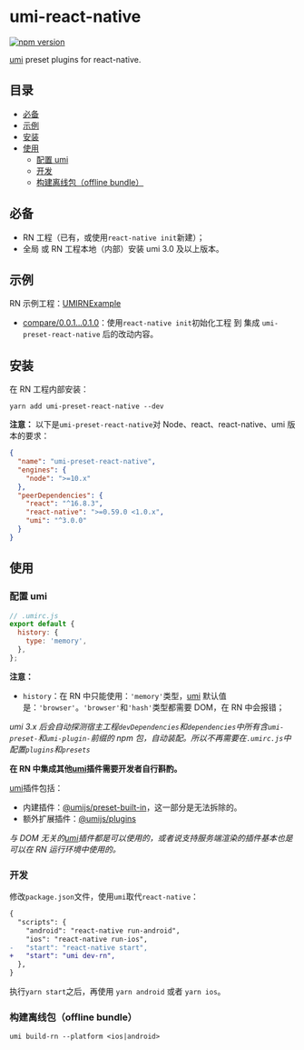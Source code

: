 # umi-react-native

[![npm version](https://img.shields.io/npm/v/umi-preset-react-native.svg?style=flat-square)](https://www.npmjs.com/package/umi-preset-react-native)

[umi](https://umijs.org/) preset plugins for react-native.

## 目录

- [必备](#%E5%BF%85%E5%A4%87)
- [示例](#%E7%A4%BA%E4%BE%8B)
- [安装](#%E5%AE%89%E8%A3%85)
- [使用](#%E4%BD%BF%E7%94%A8)
  - [配置 umi](#%E9%85%8D%E7%BD%AE-umi)
  - [开发](#%E5%BC%80%E5%8F%91)
  - [构建离线包（offline bundle）](#%E6%9E%84%E5%BB%BA%E7%A6%BB%E7%BA%BF%E5%8C%85offline-bundle)

## 必备

- RN 工程（已有，或使用`react-native init`新建）；
- 全局 或 RN 工程本地（内部）安装 umi 3.0 及以上版本。

## 示例

RN 示例工程：[UMIRNExample](https://github.com/xuyuanxiang/UMIRNExample)

- [compare/0.0.1...0.1.0](https://github.com/xuyuanxiang/UMIRNExample/compare/0.0.1...0.1.0)：使用`react-native init`初始化工程 到 集成 `umi-preset-react-native` 后的改动内容。

## 安装

在 RN 工程内部安装：

```npm
yarn add umi-preset-react-native --dev
```

**注意：** 以下是`umi-preset-react-native`对 Node、react、react-native、umi 版本的要求：

```json
{
  "name": "umi-preset-react-native",
  "engines": {
    "node": ">=10.x"
  },
  "peerDependencies": {
    "react": "^16.8.3",
    "react-native": ">=0.59.0 <1.0.x",
    "umi": "^3.0.0"
  }
}
```

## 使用

### 配置 umi

```javascript
// .umirc.js
export default {
  history: {
    type: 'memory',
  },
};
```

**注意：**

- `history`：在 RN 中只能使用：`'memory'`类型，[umi](https://umijs.org/) 默认值是：`'browser'`。`'browser'`和`'hash'`类型都需要 DOM，在 RN 中会报错；

_umi 3.x 后会自动探测宿主工程`devDependencies`和`dependencies`中所有含`umi-preset-`和`umi-plugin-`前缀的 npm 包，自动装配。所以不再需要在`.umirc.js`中配置`plugins`和`presets`_

**在 RN 中集成其他[umi](https://umijs.org/)插件需要开发者自行斟酌。**

[umi](https://umijs.org/)插件包括：

- 内建插件：[@umijs/preset-built-in](https://github.com/umijs/umi/tree/master/packages/preset-built-in)，这一部分是无法拆除的。
- 额外扩展插件：[@umijs/plugins](https://github.com/umijs/plugins)

_与 DOM 无关的[umi](https://umijs.org/)插件都是可以使用的，或者说支持服务端渲染的插件基本也是可以在 RN 运行环境中使用的。_

### 开发

修改`package.json`文件，使用`umi`取代`react-native`：

```diff
{
  "scripts": {
    "android": "react-native run-android",
    "ios": "react-native run-ios",
-   "start": "react-native start",
+   "start": "umi dev-rn",
  },
}
```

执行`yarn start`之后，再使用 `yarn android` 或者 `yarn ios`。

### 构建离线包（offline bundle）

```shell
umi build-rn --platform <ios|android>
```
